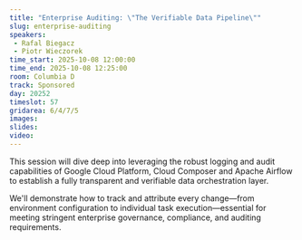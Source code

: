```yaml
---
title: "Enterprise Auditing: \"The Verifiable Data Pipeline\""
slug: enterprise-auditing
speakers:
 - Rafal Biegacz
 - Piotr Wieczorek
time_start: 2025-10-08 12:00:00
time_end: 2025-10-08 12:25:00
room: Columbia D
track: Sponsored
day: 20252
timeslot: 57
gridarea: 6/4/7/5
images:
slides:
video:
---
```


This session will dive deep into leveraging the robust logging and audit capabilities of Google Cloud Platform, Cloud Composer and Apache Airflow to establish a fully transparent and verifiable data orchestration layer.

We'll demonstrate how to track and attribute every change—from environment configuration to individual task execution—essential for meeting stringent enterprise governance, compliance, and auditing requirements.